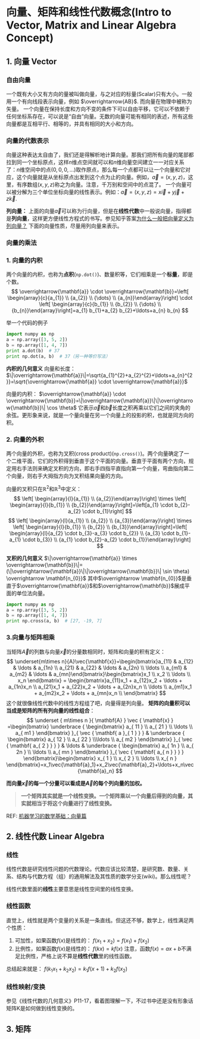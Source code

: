 # 向量、矩阵和线性代数概念(Intro to Vector, Matrix and Linear Algebra Concept) 

## 1. 向量 Vector
### 自由向量
一个既有大小又有方向的量被叫做向量，与之对应的标量(Scalar)只有大小。一般用一个有向线段表示向量，例如 $\overrightarrow{AB}$. 而向量在物理中被称为矢量。
一个向量在保持长度和方向不变的条件下可以自由平移，它可以不依赖于任何坐标系存在，可以说是“自由”向量。无数的向量可能有相同的表述，所有这些向量都是互相平行、相等的，并具有相同的大小和方向。
### 向量的代数表示
向量这种表达太自由了，我们还是得解析地计算向量。那我们把所有向量的尾部都拉到同一个坐标原点，这样$n$维点空间就可以和$n$维向量空间建立一一对应关系了：$n$维空间中的点$(0,0,0,\dots)$取作原点，那么每一个点都可以让一个向量和它对应，这个向量就是从坐标原点出发到这个点为止的向量。例如，$\vec a=(x,y,z)$，这里，有序数组$(x,y,z)$称之为向量。注意，千万别和空间中的点混了。
一个向量可以被分解为三个单位坐标向量的线性表示。例如：$\vec a=(x,y,z)=x\vec i+y\vec j+z\vec k$.

**列向量：** 上面的向量$\vec a$可以称为行向量，但是在**线性代数**中一般说向量，指得都是**列向量**，这样更方便线性方程式的书写。参见知乎答案[为什么一般把向量定义为列向量？](https://www.zhihu.com/question/26304877) 下面的向量性质，尽量用列向量来表示。

### 向量的乘法
### 1. 向量的内积
两个向量的内积，也称为**点积**(`np.dot()`)、数量积等，它们相乘是一个**标量**，即是个数。
$$
\overrightarrow{\mathbf{a}} \cdot \overrightarrow{\mathbf{b}}=\left[ \begin{array}{c}{a_{1}} \\ {a_{2}} \\ {\dots} \\ {a_{n}}\end{array}\right] \cdot \left[ \begin{array}{c}{b_{1}} \\ {b_{2}} \\ {\dots} \\ {b_{n}}\end{array}\right]=a_{1} b_{1}+a_{2} b_{2}+\ldots+a_{n} b_{n}
$$

举一个代码的例子
```python
import numpy as np
a = np.array([3, 5, 2])
b = np.array([1, 4, 7])
print a.dot(b)  # 37
print np.dot(a, b)  # 37（另一种等价写法）
```
**内积的几何意义**
向量和长度：$\|\overrightarrow{\mathbf{a}}\|=\sqrt{a_{1}^{2}+a_{2}^{2}+\ldots+a_{n}^{2}}=\sqrt{\overrightarrow{\mathbf{a}} \cdot \overrightarrow{\mathbf{a}}}$

向量的内积： $\overrightarrow{\mathbf{a}} \cdot \overrightarrow{\mathbf{b}}=\|\overrightarrow{\mathbf{a}}\|\|\overrightarrow{\mathbf{b}}\| \cos \theta$
它表示$\vec a$和$\vec b$长度之积再乘以它们之间的夹角的余弦。更形象来说，就是一个量向量在另一个向量上的投影的积，也就是同方向的积。

### 2. 向量的外积
两个向量的外积，也称为叉积(cross product)(`np.cross()`)。两个向量确定了一个二维平面，它们的外积得到垂直于这个平面的向量。垂直于平面有两个方向，规定用右手法则来确定叉积的方向，即右手四指平直指向第一个向量，弯曲指向第二个向量，则右手大拇指方向为叉积结果向量的方向。

向量的叉积只在$\mathbb{R}^{2}$和$\mathbb{R}^{3}$中定义：
$$
\left[ \begin{array}{l}{a_{1}} \\ {a_{2}}\end{array}\right] \times \left[ \begin{array}{l}{b_{1}} \\ {b_{2}}\end{array}\right]=\left[a_{1} \cdot b_{2}-a_{2} \cdot b_{1}\right]
$$
$$
\left[ \begin{array}{l}{a_{1}} \\ {a_{2}} \\ {a_{3}}\end{array}\right] \times \left[ \begin{array}{l}{b_{1}} \\ {b_{2}} \\ {b_{3}}\end{array}\right]=\left[ \begin{array}{l}{a_{2} \cdot b_{3}-a_{3} \cdot b_{2}} \\ {a_{3} \cdot b_{1}-a_{1} \cdot b_{3}} \\ {a_{1} \cdot b_{2}-a_{2} \cdot b_{1}}\end{array}\right]
$$

**叉积的几何意义**
$\|\overrightarrow{\mathbf{a}} \times \overrightarrow{\mathbf{b}}\|=(\|\overrightarrow{\mathbf{a}}\|\|\overrightarrow{\mathbf{b}}\| \sin \theta) \overrightarrow \mathbf{n_{0}}$
其中$\overrightarrow \mathbf{n_{0}}$是垂直于$\overrightarrow{\mathbf{a}}$和$\overrightarrow{\mathbf{b}}$展成平面的单位法向量。

```python
import numpy as np
a = np.array([3, 5, 2])
b = np.array([1, 4, 7])
print np.cross(a, b)  # [27, -19, 7]
```

### 3.向量与矩阵相乘
当矩阵$\vec A$的列数与向量$\vec x$的分量数相同时，矩阵和向量的积有定义：
$$
\underset{m\times n}{A}\vec{\mathbf{x}}=\begin{bmatrix}a_{11} & a_{12} & \ldots & a_{1n} \\ a_{21} & a_{22} & \ldots & a_{2n} \\ \ldots \\ a_{m1} & a_{m2} & \ldots & a_{mn}\end{bmatrix}\begin{bmatrix}x_1 \\ x_2 \\ \ldots \\ x_n \end{bmatrix} = \begin{bmatrix}a_{11}x_1 + a_{12}x_2 + \ldots + a_{1n}x_n \\ a_{21}x_1 + a_{22}x_2 + \ldots + a_{2n}x_n \\ \ldots \\ a_{m1}x_1 + a_{m2}x_2 + \ldots + a_{mn}x_n \\ \end{bmatrix}
$$
这个就很像线性代数中的线性方程组了吧，向量得是列向量。
**矩阵的向量积可以当成是矩阵的所有列向量的线性组合**：
$$
\underset { m\times n }{ \mathbf{A} } \vec { \mathbf{x} } =\begin{bmatrix} \underbrace { \begin{bmatrix} a_{ 11 } \\ a_{ 21 } \\ \ldots \\ a_{ m1 } \end{bmatrix} }_{ \vec { \mathbf{ a }_{ 1 } }  }  & \underbrace { \begin{bmatrix} a_{ 12 } \\ a_{ 22 } \\\ldots  \\ a_{ m2 } \end{bmatrix} }_{ \vec { \mathbf{ a_{ 2 } } }  } & \ldots & \underbrace { \begin{bmatrix} a_{ 1n } \\ a_{ 2n } \\ \ldots \\ a_{ mn } \end{bmatrix} }_{ \vec { \mathbf{ a_{ n } } }  }  \end{bmatrix}\begin{bmatrix} x_{ 1 } \\ x_{ 2 } \\ \ldots \\ x_{ n } \end{bmatrix}=x_1\vec{\mathbf{a}_1}+x_2\vec{\mathbf{a}_2}+\ldots+x_n\vec{\mathbf{a}_n}
$$

**而向量$\vec x$的每一个分量可以看成是$\vec A$的每个列向量的加权。**
>**一个矩阵其实就是一个线性变换。一个矩阵乘以一个向量后得到的向量，其实就相当于将这个向量进行了线性变换。**

REF: [机器学习的数学基础：向量篇](https://www.hahack.com/math/math-vector/)
## 2. 线性代数 Linear Algebra

### 线性
线性代数是研究线性问题的代数理论。代数应该比较清楚，是研究数、数量、关系、结构与代数方程（组）的通用解法及其性质的数学分支(wiki)。那么线性呢？

线性代数里面的**线性**主要意思是线性空间里的线性变换。

### 线性函数
直觉上，线性就是两个变量的关系是一条直线。但这还不够，数学上，线性满足两个性质：
1. 可加性，如果函数$f(x)$是线性的：
$f(x_{1}+x_{2})=f(x_{1})+f(x_{2})$
2. 比例性，如果函数$f(x)$是线性的：
$f(kx)=kf(x)$
注意，函数$f(x)=ax+b$不满足比例性，严格上说不算是**线性代数**里的线性函数。

总结起来就是：
$f(k_{1}x_{1}+k_{2}x_{2})=k_{1}f(x+{1})+k_{2}f(x_{2})$

### 线性映射/变换
参见《线性代数的几何意义》P11-17，看着图理解一下，不过书中还是没有形象话矩阵K是如何做到线性变换的。


## 3. 矩阵